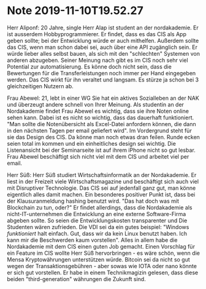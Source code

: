 Note 2019-11-10T19.52.27
========================

Herr Aliponf:
20 Jahre, single 
Herr Alap ist student an der nordakademie. Er ist ausserdem Hobbyprogrammierer. 
Er findet, dass es das CIS als App geben sollte; bei der Entwicklung würde er auch mithelfen.
Außerdem sollte das CIS, wenn man schon dabei sei, auch über eine API zugänglich sein. 
Er würde lieber alles selbst bauen, als sich mit den "schlechten"  Systemen von anderen abzugeben.
Seiner Meinung nach gibt es im CIS noch sehr viel Potential zur automatisierung. 
Es könne doch nicht sein, dass die Bewertungen für die Transferleistungen noch immer per Hand eingegeben werden.
Das CIS wirkt für ihn veraltet und langsam. Es stürze ja schon bei 3 gleichzeitigen Nutzern ab.



Frau Abewel:
21, lebt in einer WG
Sie hat ein aktives Sozialleben an der NAK und überzeugt andere schnell von Ihrer Meinung.
Als studentin an der Nordakademie findet Frau Abewel es wichtig, dass sie ihre Noten online sehen kann.
Dabei ist es nicht so wichtig, dass das dauerhaft funktioniert. 
"Man sollte die Notenübersicht als Excel-Datei anfordern können, die dann in den nächsten Tagen per email geliefert wird". 
Im Vordergrund steht für sie das Design des CIS. Da könne man noch etwas dran feilen. Runde ecken seien total im kommen und ein einheitliches design sei wichtig.
Die Listenansicht bei der Seminarseite ist auf ihrem iPhone nicht so gut lesbar.
Frau Abewel beschäftigt sich nicht viel mit dem CIS und arbeitet viel per email. 


Herr Süß:
Herr Süß studiert Wirtschaftsinformatik an der Nordakademie. Er liest in der Freizeit viele Wirtschaftsmagazine und beschäftigt sich auch viel mit Disruptiver Technologie.
Das CIS sei auf jedenfall ganz gut, man könne eigentlich alles damit machen. 
Ein besonderes positiver Punkt ist, dass bei der Klausuranmeldung hashing benutzt wird. "Das hat doch was mit Blockchain zu tun, oder?" 
Er findet allerdings, dass die Nordakademie als nicht-IT-unternehmen die Entwicklung an eine externe Software-Firma abgeben sollte. So seien die Entwicklungskosten transparenter und Die Studenten wären zufrieden. Die VDI sei da ein gutes beispiel: "Windows *funktioniert* halt einfach. Gut, dass wir da kein Linux benutzt haben. Ich kann mir die Beschwerden kaum vorstellen". 
Alles in allem habe die Nordakademie mit dem CIS einen guten Job gemacht. Einen Vorschlag für ein Feature im CIS wollte Herr Süß hervorbringen - es wäre schön, wenn die Mensa Kryptowährungen unterstützen würde. Bitcoin sei da nicht so gut wegen der Transaktionsgebühren - aber sowas wie IOTA oder nano könnte er sich gut vorstellen. Er habe in einem Technikmagizin gelesen, dass diese beiden "third-generation" währungen die Zukunft sind. 